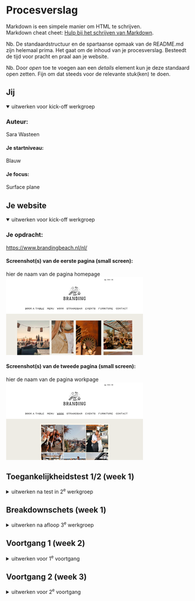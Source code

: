 # Procesverslag
Markdown is een simpele manier om HTML te schrijven.  
Markdown cheat cheet: [Hulp bij het schrijven van Markdown](https://github.com/adam-p/markdown-here/wiki/Markdown-Cheatsheet).

Nb. De standaardstructuur en de spartaanse opmaak van de README.md zijn helemaal prima. Het gaat om de inhoud van je procesverslag. Besteedt de tijd voor pracht en praal aan je website.

Nb. Door *open* toe te voegen aan een *details* element kun je deze standaard open zetten. Fijn om dat steeds voor de relevante stuk(ken) te doen.





## Jij

<details open>
  <summary>uitwerken voor kick-off werkgroep</summary>

  ### Auteur:
  Sara Wasteen 

  #### Je startniveau:
  Blauw

  #### Je focus:
  Surface plane
 
</details>





## Je website

<details open>
  <summary>uitwerken voor kick-off werkgroep</summary>

  ### Je opdracht:
  https://www.brandingbeach.nl/nl/
  #### Screenshot(s) van de eerste pagina (small screen): 
  hier de naam van de pagina homepage
  <img src="readme-images/branding.png" width="375px" alt="branding">

  #### Screenshot(s) van de tweede pagina (small screen):
  hier de naam van de pagina  workpage
  <img src="readme-images/job.png" width="375px" alt="job">
 
</details>



## Toegankelijkheidstest 1/2 (week 1)

<details>
  <summary>uitwerken na test in 2<sup>e</sup> werkgroep</summary>

  ### Bevindingen
  Lijst met je bevindingen die in de test naar voren kwamen:

  1. heel veel div's worden er toegepast op de website, eigenlijk alleen maar. terwijl dat niet altijd handig is
  2. img hebben allemaal geen alt tekst dus er word niks omschreven tijdens het gebruiken van een voiceover
  3. er word geen gebruik gemaakt van list ellements
  4. word geen gebruik gemaakt van dark & light mode

</details>



## Breakdownschets (week 1)

<details>
  <summary>uitwerken na afloop 3<sup>e</sup> werkgroep</summary>

  ### eerste pagina met alle breakdonws: 
  <img src="readme-images/homescreen.png" width="375px" alt="home">

  ### tweede pagina alle breakdowns: 
  <img src="readme-images/jobscreen.png" width="375px" alt="jobs">
  <img src="readme-images/jobsscreen.png" width="375px" alt="jobs">

</details>





## Voortgang 1 (week 2)

<details>
  <summary>uitwerken voor 1<sup>e</sup> voortgang</summary>

  ### Stand van zaken
  hier dit ging goed & dit was lastig (neem ook screenshots op van delen van je website en code)

  goed:
  1. opzet ging goed, begin maken ging ook goed
  2. afbeeldingen inporteren ging goed, alles goed verwoorden en aangegeven
  3. pagina's linken ging goed

  <img src="readme-images/htmlimg.png" width="375px" alt="home">
  <img src="readme-images/csslinken.png" width="375px" alt="html">

  lastig:
  1. even schakelen hoe alles nou ook alweer werkte
  2. footer centreren wilde niet mee werken
  3. javascript linken wist ik even niet meer
  4. een afbeelding over het hele scherm schalen was even priegelen, maar uiteindelijk gelukt.
  5. ik wist niet meer hoe je iets op een bepaalde plek centreerde, struggelde er mee dat ik iets rechts boven wilde maar even niet ging

  <img src="readme-images/footerjava.png" width="375px" alt="alle pagina's">
  <img src="readme-images/afbcentreren.png" width="375px" alt="centreren">
  <img src="readme-images/htmlimgcentreren.png" width="375px" alt="centreren">



  ### Agenda voor meeting
  samen met je groepje opstellen

  student 1 | "Misschien een paar onderwerpen zoals Grid, dat we elkaar aanvullen en helpen met vragen"

  student 2 | "Jaa misschien inderdaad over grid praten, kijken waar we het zouden toe kunnen passen in ons ontwerp"
  
  student 3 | "En bijv flexbox"

  ### Verslag van meeting
  hier na afloop snel de uitkomsten van de meeting vastleggen

  - iedereen heeft met de studentassisten zijn html en css laten zien en doorgenomen
  - iedereen kon zijn vraag stellen, het ging bij ons eigenlijk per persoon. de een had een vraag over flexbos en de ander over grid
  - grid was goed uitgelegd wat nou het principe was
  - iemand had ook nog een vraag over flexbox, die vraag kon ook beantwoord worden, even weer een opfrisser

</details>





## Voortgang 2 (week 3)

<details>
  <summary>uitwerken voor 2<sup>e</sup> voortgang</summary>

  ### Stand van zaken
  hier dit ging goed & dit was lastig (neem ook screenshots op van delen van je website en code)

  goed:
  1. alles de juiste plek geven
  2. opzet footer 
  3. home pagina afgemaakt en alles op de juiste plek gezet
  4. 2e pagina een opzet van gemaakt door de content erin te zetten

  <img src="readme-images/footer.png" width="375px" alt="footer">
  <img src="readme-images/jobspagina.png" width="375px" alt="jobs">

  lastig:
  1. ik vond het maken van een formulier nog wel lastig 
  2. hover was iets wat ik nog nooit had toegepast
  3. grid toepassen in mijn ontwerp moest ik even uitvogelen hoe dat werkte. uiteindelijk is het gelukt en heb iker zelfs een animatie aan toegevoegd die ik nog kene van vledejaar

  <img src="readme-images/htmlformulier.png" width="375px" alt="formulier">
  <img src="readme-images/footer.png" width="375px" alt="footer">
  <img src="readme-images/grid.png" width="375px" alt="grid">

## Toegankelijkheidstest 2/2 (week 4)

<details>
  <summary>uitwerken na test in 9<sup>e</sup> werkgroep</summary>

  ### Bevindingen
  Lijst met je bevindingen die in de test naar voren kwamen (geef ook aan wat er verbeterd is):

  1. alles ziet er keurig uit
  2. er was geen @media quaryas gebruikt (inmiddels wel)
  3. voiceover deed het goed, alles las die voor, alle img hadden een alt
  4. er is een dark& light modes ingesteld
  5. amper gebruik gemaakt van div, alleen bij daar waar nodig is voor de vormgeving
  6. de dingen die in een list item gezet moesten worden , staan daar ook in.

</details>


## Voortgang 3 (week 4)

<details>
  <summary>uitwerken voor 3<sup>e</sup> voortgang</summary>

  ### Stand van zaken
  hier dit ging goed & dit was lastig (neem ook screenshots op van delen van je website en code)

  goed:
  1. het formulier goed positioneren
  2. alles in een fieldset zetten
  3. footer opbouw en positioneren

  <img src="readme-images/fieldset.png" width="375px" alt="fieldset">
  <img src="readme-images/htmlfooter.png" width="375px" alt="footer">
  <img src="readme-images/cssformulier.png" width="375px" alt="footer">


  lastig:
  1. het goed neerzetten van de checkboxen was even priegelen, ik wist niet hoe ik dat precies goed moest zetten met flexbox
  2. het juist neerzetten van het hamburger menu vond ik ook nog moeilijk, ook met het kruisje dat zoiu verschijnen als je op het hamburgermennu klikt
  3. button was ook even lastig omdat ik het nog nooit had gedaan maar het was uiteindelijk gelukt.


  <img src="readme-images/hamburgeropen.png" width="375px" alt="hamburgermenu 2e pagina">
  <img src="readme-images/checkbox.png" width="375px" alt="checkboxen 2e pagina">
  <img src="readme-images/footerenbutton.png" width="375px" alt="checkboxen 2e pagina">
  <img src="readme-images/htmlbutton.png" width="375px" alt="button html">
  <img src="readme-images/cssbutton.png" width="375px" alt="button css">


  ### Agenda voor meeting

  doordat het het laatste moment was om vragen te stellen aan de docent, had iedereen voor zichzelf vragen. hierbij mijn vragen:

  vraag 1 | " ik snapte niet waar mijn error's vandaan kwamen, want had het idee dat alles goed was"

  vraag 2 | "ik wil dus bij mijn fomulier een valid, maar heb geen idee eigenlijk hoe dat moet"


  ### Verslag van meeting
  hier na afloop snel de uitkomsten van de meeting vastleggen

  - error's kwamen doordat de type en de id niet overeen kwamen met elkaar. die moesten hezelfde zijn
  - error kwam ook doordat ik in een input=type een "date" bijvoorbeeld had staan en een placeholder, maar die twee codes gaan niet met elkaar
  - door input valid toe te passen in css komt er dus een groene rand om mijn tekstvlak in mijn formulier
  - en door required in html te zetten, achter het label snapt de valid dat daar omheen een groene rand moet komen

</details>





## Eindgesprek (week 5)

<details>
  <summary>uitwerken voor eindgesprek</summary>

  ### Je uitkomst - karakteristiek screenshots:
  <img src="readme-images/home.png" width="375px" alt="header home pagina">
  <img src="readme-images/jobs.png" width="375px" alt="header jobs pagina">

  ### Dit ging goed/Heb ik geleerd: 
  ik heb oprecht de afgelopen tijd mega veel geleerd bij het vak fed, aan het begin had ik me echt niet kunnen bedenken dat ik twee pagina's zou maken die er voor mijn doen goed uit zien. wellicht vind de een het een beetje karig, maar als ik kijk naar mijn niveau vind ik dat ik trots op mij zelf mag zijn. Wat ook goed is gegaan is voornamelijk goed is gegaan is de basis en opzet van  mijn pagina's 
  er staa goede codes in en mijn html ziet er netjes uit. ik heb ook onweijs veel geleerd, ik ben meer gaan nadenken bij het doen. als een code het niet doet, dan probeer ik wel een andere en daarmee spelen is heel erg goed en daarmee kom je ook ergens.

  <img src="readme-images/menu.png" width="375px" alt="menu">
  <img src="readme-images/footerhome.png" width="375px" alt="footer">


  ### Dit was lastig/Is niet gelukt:
  Ik vond het maken van een hamburgermenu, button en een formulier wel lastig, ik wist toen ik er aan begon echt niet waar ik zou moeten beginnen. met een beetje hulp van de studenten assistent en een beetje proberen en google is het mij uiteindelijk wel geluk. en daar ben ik heel blij mee. Alles wat ik wilde verwerken in mijn ontwerp is mij ook wel gelukt. dingen waarvan ik echt zeker weet dat ik het niet kan, ben ik ook niet aan begonnen. want hoe leuk het ook is om extra dingen toe te passen is het wel handig om de code te begrijpen. en om zo maar dingen van het internet te pakken en te plakken in mijn code vind ik niet handig en bereik ik eigenlijk niks mee. 

  <img src="readme-images/hamburgerhome.png" width="375px" alt="hamburgermenu">
  <img src="readme-images/formulier.png" width="375px" alt="formulier">
  <img src="readme-images/button.png" width="375px" alt="button">
</details>





## Bronnenlijst

<details open>
  <summary>continu bijhouden terwijl je werkt</summary>

  Nb. Wees specifiek ('css-tricks' als bron is bijv. niet specifiek genoeg). 
  Nb. ChatGpT en andere AI horen er ook bij.
  Nb. Vermeld de bronnen ook in je code.

  1. https://codepen.io/joostf/pen/VKyPxZ?editors=1100
  2. https://www.w3schools.com/html/html_forms.aspb
  3. https://www.w3schools.com/tags/att_input_type_checkbox.asp
  4. https://www.w3schools.com/tags/att_input_type_radio.asp
  5. https://www.w3schools.com/html/html_form_input_types.asp
  6. https://www.w3schools.com/cssref/sel_hover.php
  7. https://www.w3schools.com/cssref/tryit.php?filename=trycss_anim_transform
  8. https://www.codecenter.nl/pr/tutorial/html/aflinks#:~:text=Het%20creëren%20van%20een%20afbeelding,manier%20als%20een%20tekst%20link.
  9. https://www.onlinewebfonts.com/download/f104f2c9908b2ee6bf57e22e02f176ba
  10. https://www.brandingbeach.nl/nl/

</details>
